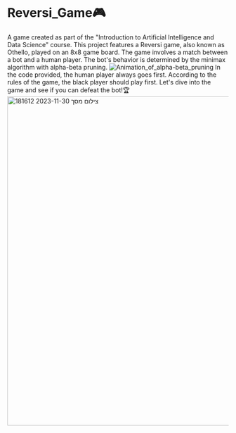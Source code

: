 # Reversi_Game🎮
A game created as part of the "Introduction to Artificial Intelligence and Data Science" course.
This project features a Reversi game, also known as Othello, played on an 8x8 game board. 
The game involves a match between a bot and a human player. 
The bot's behavior is determined by the minimax algorithm with alpha-beta pruning.
![Animation_of_alpha-beta_pruning](https://github.com/hozohar1/Reversi_Game/assets/116975069/8583577a-d093-4198-87da-b77474431f69)
In the code provided, the human player always goes first. 
According to the rules of the game, the black player should play first. 
Let's dive into the game and see if you can defeat the bot!🏆
<img width="748" alt="צילום מסך 2023-11-30 181612" src="https://github.com/hozohar1/Reversi_Game/assets/116975069/ae915ae8-7d44-4af8-949b-36e0b7ea7df2">

